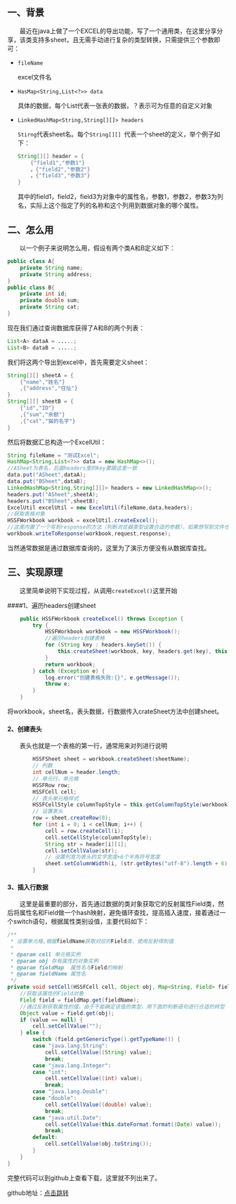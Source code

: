 [id]: 8940d600d6c111e8aa858b6a40460626
## 一、背景

&emsp;&emsp;最近在java上做了一个EXCEL的导出功能，写了一个通用类，在这里分享分享，该类支持多sheet，且无需手动进行复杂的类型转换，只需提供三个参数即可：

- `fileName` 

  excel文件名

- `HasMap<String,List<?>> data`

  具体的数据，每个List代表一张表的数据，？表示可为任意的自定义对象

- `LinkedHashMap<String,String[][]> headers`

  `Stirng`代表sheet名。每个`String[][] `代表一个sheet的定义，举个例子如下：

  ```java
  String[][] header = {
      {"field1","参数1"}
      ，{"field2","参数2"}
      ，{"field3","参数3"}
  }
  ```

  其中的field1，field2，field3为对象中的属性名，参数1，参数2，参数3为列名，实际上这个指定了列的名称和这个列用到数据对象的哪个属性。

## 二、怎么用

&emsp;&emsp;以一个例子来说明怎么用，假设有两个类A和B定义如下：

```java
public class A{
    private String name;
    private String address;
}
public class B{
    private int id;
    private double sum;
    private String cat;
}
```

现在我们通过查询数据库获得了A和B的两个列表：

```java
List<A> dataA = .....;
List<B> dataB = .....;
```

我们将这两个导出到excel中，首先需要定义sheet：

```java
String[][] sheetA = {
    {"name","姓名"}
    ,{"address","住址"}
}
String[][] sheetB = {
    {"id","ID"}
    ,{"sum","余额"}
    ,{"cat","猫的名字"}
}
```

然后将数据汇总构造一个ExcelUtil：

```java
String fileName = "测试Excel";
HashMap<String,List<?>> data = new HashMap<>();
//ASheet为表名，后面headers里的key要跟这里一致
data.put("ASheet",dataA);
data.put("BSheet",dataB);
LinkedHashMap<String,String[][]> headers = new LinkedHashMap<>();
headers.put("ASheet",sheetA);
headers.put("BSheet",sheetB);
ExcelUtil excelUtil = new ExcelUtil(fileName,data,headers);
//获取表格对象
HSSFWorkbook workbook = excelUtil.createExcel();
//这里内置了一个写到response的方法（判断浏览器类型设置合适的参数），如果想写到文件也是类似的
workbook.writeToResponse(workbook,request,response);
```

当然通常数据是通过数据库查询的，这里为了演示方便没有从数据库查找。 

## 三、实现原理

&emsp;&emsp;这里简单说明下实现过程，从调用`createExcel()`这里开始

####1、遍历headers创建sheet

```java
    public HSSFWorkbook createExcel() throws Exception {
        try {
            HSSFWorkbook workbook = new HSSFWorkbook();
            //遍历headers创建表格
            for (String key : headers.keySet()) {
                this.createSheet(workbook, key, headers.get(key), this.data.get(key));
            }
            return workbook;
        } catch (Exception e) {
            log.error("创建表格失败:{}", e.getMessage());
            throw e;
        }
    }
```

将workbook，sheet名，表头数据，行数据传入crateSheet方法中创建sheet。

#### 2、创建表头

&emsp;&emsp;表头也就是一个表格的第一行，通常用来对列进行说明

```java
        HSSFSheet sheet = workbook.createSheet(sheetName);
        // 列数
        int cellNum = header.length;
        // 单元行，单元格
        HSSFRow row;
        HSSFCell cell;
        // 表头单元格样式
        HSSFCellStyle columnTopStyle = this.getColumnTopStyle(workbook);
        // 设置表头
        row = sheet.createRow(0);
        for (int i = 0; i < cellNum; i++) {
            cell = row.createCell(i);
            cell.setCellStyle(columnTopStyle);
            String str = header[i][1];
            cell.setCellValue(str);
            // 设置列宽为表头的文字宽度+6个半角符号宽度
            sheet.setColumnWidth(i, (str.getBytes("utf-8").length + 6) * 256);
        }
```

#### 3、插入行数据

&emsp;&emsp;这里是最重要的部分，首先通过数据的类对象获取它的反射属性Field类，然后将属性名和Field做一个hash映射，避免循环查找，提高插入速度，接着通过一个switch语句，根据属性类别设值，主要代码如下：

```java
/**
 * 设置单元格,根据fieldName获取对应的Field类，使用反射得到值
 *
 * @param cell 单元格实例
 * @param obj 存有属性的对象实例
 * @param fieldMap  属性名与Field的映射
 * @param fieldName 属性名
 */
private void setCell(HSSFCell cell, Object obj, Map<String, Field> fieldMap, String fieldName) throws Exception {
    //获取该属性的Field对象
    Field field = fieldMap.get(fieldName);
    //通过反射获取属性的值，由于不能确定该值的类型，用下面的判断语句进行合适的转型
    Object value = field.get(obj);
    if (value == null) {
        cell.setCellValue("");
    } else {
        switch (field.getGenericType().getTypeName()) {
        case "java.lang.String":
            cell.setCellValue((String) value);
            break;
        case "java.lang.Integer":
        case "int":
            cell.setCellValue((int) value);
            break;
        case "java.lang.Double":
        case "double":
            cell.setCellValue((double) value);
            break;
        case "java.util.Date":
            cell.setCellValue(this.dateFormat.format((Date) value));
            break;
        default:
            cell.setCellValue(obj.toString());
        }
    }
}
```
完整代码可以到github上查看下载，这里就不列出来了。

github地址：[点击跳转]()